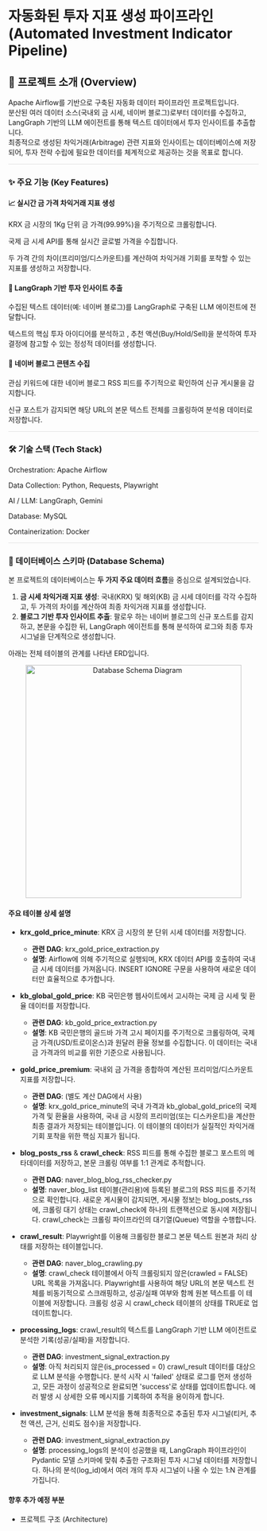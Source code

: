 
# 자동화된 투자 지표 생성 파이프라인 (Automated Investment Indicator Pipeline)

## 📖 프로젝트 소개 (Overview)
Apache Airflow를 기반으로 구축된 자동화 데이터 파이프라인 프로젝트입니다.  
분산된 여러 데이터 소스(국내외 금 시세, 네이버 블로그)로부터 데이터를 수집하고, LangGraph 기반의 LLM 에이전트를 통해 텍스트 데이터에서 투자 인사이트를 추출합니다.  
최종적으로 생성된 차익거래(Arbitrage) 관련 지표와 인사이트는 데이터베이스에 저장되어, 투자 전략 수립에 필요한 데이터를 체계적으로 제공하는 것을 목표로 합니다.

<hr style="height: 1px; border: 0; background-color: #e0e0e0;" />


### ✨ 주요 기능 (Key Features)

#### 📈 실시간 금 가격 차익거래 지표 생성

KRX 금 시장의 1Kg 단위 금 가격(99.99%)을 주기적으로 크롤링합니다.

국제 금 시세 API를 통해 실시간 글로벌 가격을 수집합니다.

두 가격 간의 차이(프리미엄/디스카운트)를 계산하여 차익거래 기회를 포착할 수 있는 지표를 생성하고 저장합니다.


#### 🤖 LangGraph 기반 투자 인사이트 추출

수집된 텍스트 데이터(예: 네이버 블로그)를 LangGraph로 구축된 LLM 에이전트에 전달합니다.

텍스트의 핵심 투자 아이디어를 분석하고 , 추천 액션(Buy/Hold/Sell)을 분석하여 투자 결정에 참고할 수 있는 정성적 데이터를 생성합니다.


#### 📰 네이버 블로그 콘텐츠 수집

관심 키워드에 대한 네이버 블로그 RSS 피드를 주기적으로 확인하여 신규 게시물을 감지합니다.

신규 포스트가 감지되면 해당 URL의 본문 텍스트 전체를 크롤링하여 분석용 데이터로 저장합니다.

<hr style="height: 1px; border: 0; background-color: #e0e0e0;" />

### 🛠️ 기술 스택 (Tech Stack)
Orchestration: Apache Airflow

Data Collection: Python, Requests, Playwright

AI / LLM: LangGraph, Gemini

Database: MySQL

Containerization: Docker

<hr style="height: 1px; border: 0; background-color: #e0e0e0;" />

### 💾 데이터베이스 스키마 (Database Schema)

본 프로젝트의 데이터베이스는 **두 가지 주요 데이터 흐름**을 중심으로 설계되었습니다.

1.  **금 시세 차익거래 지표 생성**: 국내(KRX) 및 해외(KB) 금 시세 데이터를 각각 수집하고, 두 가격의 차이를 계산하여 최종 차익거래 지표를 생성합니다.
2.  **블로그 기반 투자 인사이트 추출**: 팔로우 하는 네이버 블로그의 신규 포스트를 감지하고, 본문을 수집한 뒤, LangGraph 에이전트를 통해 분석하여 로그와 최종 투자 시그널을 단계적으로 생성합니다.

아래는 전체 테이블의 관계를 나타낸 ERD입니다.

<p align="center">
  <img width="434" height="469" alt="Database Schema Diagram" src="https://github.com/user-attachments/assets/e683a262-43d4-46bd-ad42-ace849ef4511" />
</p>

#### 주요 테이블 상세 설명

  * **krx\_gold\_price\_minute**: KRX 금 시장의 분 단위 시세 데이터를 저장합니다.

      * **관련 DAG**: krx\_gold\_price\_extraction.py
      * **설명**: Airflow에 의해 주기적으로 실행되며, KRX 데이터 API를 호출하여 국내 금 시세 데이터를 가져옵니다. INSERT IGNORE 구문을 사용하여 새로운 데이터만 효율적으로 추가합니다.

  * **kb\_global\_gold\_price**: KB 국민은행 웹사이트에서 고시하는 국제 금 시세 및 환율 데이터를 저장합니다.

      * **관련 DAG**: kb\_gold\_price\_extraction.py
      * **설명**: KB 국민은행의 골드바 가격 고시 페이지를 주기적으로 크롤링하여, 국제 금 가격(USD/트로이온스)과 원달러 환율 정보를 수집합니다. 이 데이터는 국내 금 가격과의 비교를 위한 기준으로 사용됩니다.

  * **gold\_price\_premium**: 국내외 금 가격을 종합하여 계산된 프리미엄/디스카운트 지표를 저장합니다.

      * **관련 DAG**: (별도 계산 DAG에서 사용)
      * **설명**: krx\_gold\_price\_minute의 국내 가격과 kb\_global\_gold\_price의 국제 가격 및 환율을 사용하여, 국내 금 시장의 프리미엄(또는 디스카운트)을 계산한 최종 결과가 저장되는 테이블입니다. 이 테이블의 데이터가 실질적인 차익거래 기회 포착을 위한 핵심 지표가 됩니다.

  * **blog\_posts\_rss** & **crawl\_check**: RSS 피드를 통해 수집한 블로그 포스트의 메타데이터를 저장하고, 본문 크롤링 여부를 1:1 관계로 추적합니다.

      * **관련 DAG**: naver\_blog\_blog\_rss\_checker.py
      * **설명**: naver\_blog\_list 테이블(관리용)에 등록된 블로그의 RSS 피드를 주기적으로 확인합니다. 새로운 게시물이 감지되면, 게시물 정보는 blog\_posts\_rss에, 크롤링 대기 상태는 crawl\_check에 하나의 트랜잭션으로 동시에 저장됩니다. crawl\_check는 크롤링 파이프라인의 대기열(Queue) 역할을 수행합니다.

  * **crawl\_result**: Playwright를 이용해 크롤링한 블로그 본문 텍스트 원본과 처리 상태를 저장하는 테이블입니다.

      * **관련 DAG**: naver\_blog\_crawling.py
      * **설명**: crawl\_check 테이블에서 아직 크롤링되지 않은(crawled = FALSE) URL 목록을 가져옵니다. Playwright를 사용하여 해당 URL의 본문 텍스트 전체를 비동기적으로 스크래핑하고, 성공/실패 여부와 함께 원본 텍스트를 이 테이블에 저장합니다. 크롤링 성공 시 crawl\_check 테이블의 상태를 TRUE로 업데이트합니다.

  * **processing\_logs**: crawl\_result의 텍스트를 LangGraph 기반 LLM 에이전트로 분석한 기록(성공/실패)을 저장합니다.

      * **관련 DAG**: investment\_signal\_extraction.py
      * **설명**: 아직 처리되지 않은(is\_processed = 0) crawl\_result 데이터를 대상으로 LLM 분석을 수행합니다. 분석 시작 시 'failed' 상태로 로그를 먼저 생성하고, 모든 과정이 성공적으로 완료되면 'success'로 상태를 업데이트합니다. 에러 발생 시 상세한 오류 메시지를 기록하여 추적을 용이하게 합니다.

  * **investment\_signals**: LLM 분석을 통해 최종적으로 추출된 투자 시그널(티커, 추천 액션, 근거, 신뢰도 점수)을 저장합니다.

      * **관련 DAG**: investment\_signal\_extraction.py
      * **설명**: processing\_logs의 분석이 성공했을 때, LangGraph 파이프라인이 Pydantic 모델 스키마에 맞춰 추출한 구조화된 투자 시그널 데이터를 저장합니다. 하나의 분석(log\_id)에서 여러 개의 투자 시그널이 나올 수 있는 1:N 관계를 가집니다.


#### 향후 추가 예정 부분
- 프로젝트 구조 (Architecture)
